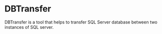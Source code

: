 DBTransfer
==========

DBTransfer is a tool that helps to transfer SQL Server database between two instances of SQL server.
